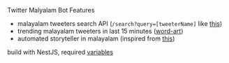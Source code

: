 Twitter Malyalam Bot Features

* malayalam tweeters search API (`/search?query=[tweeterName]` like [this](https://kandamkori.herokuapp.com/search?query=bot))
* trending malayalam tweeters in last 15 minutes ([word-art](https://crawlamma.web.app))
* automated storyteller in malayalam (inspired from [this](https://dribbble.com/shots/4795633-Automated-Storyteller-AKA-Bots-Bots-Bots))

build with NestJS, required [variables](https://github.com/HedCET/twitter-bot/blob/master/src/env.validations.ts#L8)
